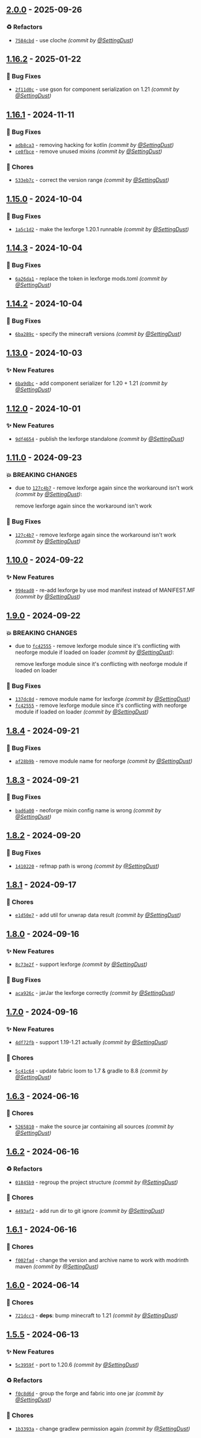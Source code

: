 ## [2.0.0] - 2025-09-26
### :recycle: Refactors
- [`7584cbd`](https://github.com/SettingDust/Kinecraft/commit/7584cbd2c97774417c371692a421266d67f4c860) - use cloche *(commit by [@SettingDust](https://github.com/SettingDust))*


## [1.16.2] - 2025-01-22
### :bug: Bug Fixes
- [`2f11d0c`](https://github.com/SettingDust/kinecraft-serialization/commit/2f11d0c1abd15573a3502f875a2a627f64c04add) - use gson for component serialization on 1.21 *(commit by [@SettingDust](https://github.com/SettingDust))*


## [1.16.1] - 2024-11-11
### :bug: Bug Fixes
- [`adb8ca3`](https://github.com/SettingDust/kinecraft-serialization/commit/adb8ca3f687dac799a770347b0de2222a8279ab0) - removing hacking for kotlin *(commit by [@SettingDust](https://github.com/SettingDust))*
- [`ce0fbce`](https://github.com/SettingDust/kinecraft-serialization/commit/ce0fbce50d176b7559a2aed27314c7e3f604ffd5) - remove unused mixins *(commit by [@SettingDust](https://github.com/SettingDust))*

### :wrench: Chores
- [`533eb7c`](https://github.com/SettingDust/kinecraft-serialization/commit/533eb7c276d22f15323ea2b3ab17d74314b2c8f5) - correct the version range *(commit by [@SettingDust](https://github.com/SettingDust))*


## [1.15.0] - 2024-10-04
### :bug: Bug Fixes
- [`1a5c1d2`](https://github.com/SettingDust/kinecraft-serialization/commit/1a5c1d27c3db81a48f332ee3ef2a553027abded3) - make the lexforge 1.20.1 runnable *(commit by [@SettingDust](https://github.com/SettingDust))*


## [1.14.3] - 2024-10-04
### :bug: Bug Fixes
- [`6a26da1`](https://github.com/SettingDust/kinecraft-serialization/commit/6a26da19fd674d19b009aeee00938af8d1f9ef15) - replace the token in lexforge mods.toml *(commit by [@SettingDust](https://github.com/SettingDust))*


## [1.14.2] - 2024-10-04
### :bug: Bug Fixes
- [`6ba289c`](https://github.com/SettingDust/kinecraft-serialization/commit/6ba289c798b6b01a6356c53cc4792a765a3e6e62) - specify the minecraft versions *(commit by [@SettingDust](https://github.com/SettingDust))*


## [1.13.0] - 2024-10-03
### :sparkles: New Features
- [`6ba9dbc`](https://github.com/SettingDust/kinecraft-serialization/commit/6ba9dbcb1269d8552fe11dcff3776d27125d5072) - add component serializer for 1.20 + 1.21 *(commit by [@SettingDust](https://github.com/SettingDust))*


## [1.12.0] - 2024-10-01
### :sparkles: New Features
- [`9df4654`](https://github.com/SettingDust/kinecraft-serialization/commit/9df46547392892ebac67948679e8e779719e5f72) - publish the lexforge standalone *(commit by [@SettingDust](https://github.com/SettingDust))*


## [1.11.0] - 2024-09-23
### :boom: BREAKING CHANGES
- due to [`127c4b7`](https://github.com/SettingDust/kinecraft-serialization/commit/127c4b7f5d522c02ddab7aeb55cd7f65c9c491d1) - remove lexforge again since the workaround isn't work *(commit by [@SettingDust](https://github.com/SettingDust))*:

  remove lexforge again since the workaround isn't work


### :bug: Bug Fixes
- [`127c4b7`](https://github.com/SettingDust/kinecraft-serialization/commit/127c4b7f5d522c02ddab7aeb55cd7f65c9c491d1) - remove lexforge again since the workaround isn't work *(commit by [@SettingDust](https://github.com/SettingDust))*


## [1.10.0] - 2024-09-22
### :sparkles: New Features
- [`994ead0`](https://github.com/SettingDust/kinecraft-serialization/commit/994ead07a4bf728c81307d98fcea41251358db1e) - re-add lexforge by use mod manifest instead of MANIFEST.MF *(commit by [@SettingDust](https://github.com/SettingDust))*


## [1.9.0] - 2024-09-22
### :boom: BREAKING CHANGES
- due to [`fc42555`](https://github.com/SettingDust/kinecraft-serialization/commit/fc42555dfa7caf1297b8a77ffc6b8d44afb4aa31) - remove lexforge module since it's conflicting with neoforge module if loaded on loader *(commit by [@SettingDust](https://github.com/SettingDust))*:

  remove lexforge module since it's conflicting with neoforge module if loaded on loader


### :bug: Bug Fixes
- [`137dc8d`](https://github.com/SettingDust/kinecraft-serialization/commit/137dc8dfec2661aad8c7d54e1db82c6ca7f3a95c) - remove module name for lexforge *(commit by [@SettingDust](https://github.com/SettingDust))*
- [`fc42555`](https://github.com/SettingDust/kinecraft-serialization/commit/fc42555dfa7caf1297b8a77ffc6b8d44afb4aa31) - remove lexforge module since it's conflicting with neoforge module if loaded on loader *(commit by [@SettingDust](https://github.com/SettingDust))*


## [1.8.4] - 2024-09-21
### :bug: Bug Fixes
- [`af28b9b`](https://github.com/SettingDust/kinecraft-serialization/commit/af28b9b11f27a81e8ddb5f2a8e3c470369174bc6) - remove module name for neoforge *(commit by [@SettingDust](https://github.com/SettingDust))*


## [1.8.3] - 2024-09-21
### :bug: Bug Fixes
- [`bad6a00`](https://github.com/SettingDust/kinecraft-serialization/commit/bad6a00ef2f8db4bdaaab4d2d4ea81563364aa98) - neoforge mixin config name is wrong *(commit by [@SettingDust](https://github.com/SettingDust))*


## [1.8.2] - 2024-09-20
### :bug: Bug Fixes
- [`1410220`](https://github.com/SettingDust/kinecraft-serialization/commit/141022002e32dcb40eae876b5f9f72d5a543812f) - refmap path is wrong *(commit by [@SettingDust](https://github.com/SettingDust))*


## [1.8.1] - 2024-09-17
### :wrench: Chores
- [`e1d50e7`](https://github.com/SettingDust/kinecraft-serialization/commit/e1d50e740495cd5617f8c9120fbada7e10c6a432) - add util for unwrap data result *(commit by [@SettingDust](https://github.com/SettingDust))*


## [1.8.0] - 2024-09-16
### :sparkles: New Features
- [`8c73e2f`](https://github.com/SettingDust/kinecraft-serialization/commit/8c73e2f048eb5a5e7bdff4083c62543c23d15a53) - support lexforge *(commit by [@SettingDust](https://github.com/SettingDust))*

### :bug: Bug Fixes
- [`aca926c`](https://github.com/SettingDust/kinecraft-serialization/commit/aca926c7d1be216da87a9ee376be6e4c5ef867fc) - jarJar the lexforge correctly *(commit by [@SettingDust](https://github.com/SettingDust))*


## [1.7.0] - 2024-09-16
### :sparkles: New Features
- [`4df72fb`](https://github.com/SettingDust/kinecraft-serialization/commit/4df72fb6c5847ec0423d726ff02aa6c8a18248e8) - support 1.19-1.21 actually *(commit by [@SettingDust](https://github.com/SettingDust))*

### :wrench: Chores
- [`5c41c64`](https://github.com/SettingDust/kinecraft-serialization/commit/5c41c64c2d41afbdd5fec2f677d5a1cff1b495f3) - update fabric loom to 1.7 & gradle to 8.8 *(commit by [@SettingDust](https://github.com/SettingDust))*


## [1.6.3] - 2024-06-16
### :wrench: Chores
- [`5265810`](https://github.com/SettingDust/kinecraft-serialization/commit/5265810e07a5332adb09cf9ecda34b8f5f78503c) - make the source jar containing all sources *(commit by [@SettingDust](https://github.com/SettingDust))*


## [1.6.2] - 2024-06-16
### :recycle: Refactors
- [`01845b9`](https://github.com/SettingDust/kinecraft-serialization/commit/01845b9ce4b476dcb3ea49b180f641d0863c6809) - regroup the project structure *(commit by [@SettingDust](https://github.com/SettingDust))*

### :wrench: Chores
- [`4493af2`](https://github.com/SettingDust/kinecraft-serialization/commit/4493af2e3700685f9698cf4950995b0ddf5371a9) - add run dir to git ignore *(commit by [@SettingDust](https://github.com/SettingDust))*


## [1.6.1] - 2024-06-16
### :wrench: Chores
- [`f002fad`](https://github.com/SettingDust/kinecraft-serialization/commit/f002fad8aac82fbcfa38a7a72fc6e500d1dfb53f) - change the version and archive name to work with modrinth maven *(commit by [@SettingDust](https://github.com/SettingDust))*


## [1.6.0] - 2024-06-14
### :wrench: Chores
- [`721dcc3`](https://github.com/SettingDust/kinecraft-serialization/commit/721dcc361016752a12c2c32492eceb654c119c57) - **deps**: bump minecraft to 1.21 *(commit by [@SettingDust](https://github.com/SettingDust))*


## [1.5.5] - 2024-06-13
### :sparkles: New Features
- [`5c3959f`](https://github.com/SettingDust/kinecraft-serialization/commit/5c3959f83dac15647cc6f626ebaf34b676829cdd) - port to 1.20.6 *(commit by [@SettingDust](https://github.com/SettingDust))*

### :recycle: Refactors
- [`f0c8d6d`](https://github.com/SettingDust/kinecraft-serialization/commit/f0c8d6d2334a3a335012991b1bfefa4c88eb3e7f) - group the forge and fabric into one jar *(commit by [@SettingDust](https://github.com/SettingDust))*

### :wrench: Chores
- [`1b3393a`](https://github.com/SettingDust/kinecraft-serialization/commit/1b3393af149f41ba4a65af0f412d2aeb3e830c49) - change gradlew permission again *(commit by [@SettingDust](https://github.com/SettingDust))*

[1.5.5]: https://github.com/SettingDust/kinecraft-serialization/compare/1.5.0...1.5.5
[1.6.0]: https://github.com/SettingDust/kinecraft-serialization/compare/1.5.5...1.6.0
[1.6.1]: https://github.com/SettingDust/kinecraft-serialization/compare/1.6.0...1.6.1
[1.6.2]: https://github.com/SettingDust/kinecraft-serialization/compare/1.6.1...1.6.2
[1.6.3]: https://github.com/SettingDust/kinecraft-serialization/compare/1.6.2...1.6.3
[1.7.0]: https://github.com/SettingDust/kinecraft-serialization/compare/1.6.7...1.7.0
[1.8.0]: https://github.com/SettingDust/kinecraft-serialization/compare/1.7.0...1.8.0
[1.8.1]: https://github.com/SettingDust/kinecraft-serialization/compare/1.8.0...1.8.1
[1.8.2]: https://github.com/SettingDust/kinecraft-serialization/compare/1.8.1...1.8.2
[1.8.3]: https://github.com/SettingDust/kinecraft-serialization/compare/1.8.2...1.8.3
[1.8.4]: https://github.com/SettingDust/kinecraft-serialization/compare/1.8.3...1.8.4
[1.9.0]: https://github.com/SettingDust/kinecraft-serialization/compare/1.8.4...1.9.0
[1.10.0]: https://github.com/SettingDust/kinecraft-serialization/compare/1.9.0...1.10.0
[1.11.0]: https://github.com/SettingDust/kinecraft-serialization/compare/1.10.0...1.11.0
[1.12.0]: https://github.com/SettingDust/kinecraft-serialization/compare/1.11.0...1.12.0
[1.13.0]: https://github.com/SettingDust/kinecraft-serialization/compare/1.12.0...1.13.0
[1.14.2]: https://github.com/SettingDust/kinecraft-serialization/compare/1.14.1...1.14.2
[1.14.3]: https://github.com/SettingDust/kinecraft-serialization/compare/1.14.2...1.14.3
[1.15.0]: https://github.com/SettingDust/kinecraft-serialization/compare/1.14.3...1.15.0
[1.16.1]: https://github.com/SettingDust/kinecraft-serialization/compare/1.16.0...1.16.1
[1.16.2]: https://github.com/SettingDust/kinecraft-serialization/compare/1.16.1...1.16.2
[2.0.0]: https://github.com/SettingDust/Kinecraft/compare/1.16.2...2.0.0
